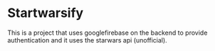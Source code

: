 # Startwarsify 

This is a project that uses googlefirebase on the backend to provide authentication and it uses the starwars api (unofficial).